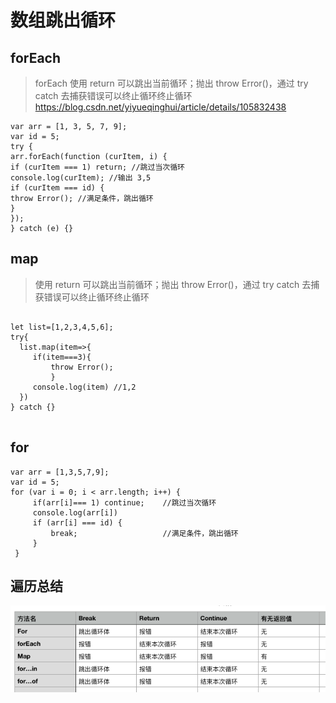 # 数组跳出循环

## forEach

> forEach 使用 return 可以跳出当前循环；抛出 throw Error()，通过 try catch 去捕获错误可以终止循环终止循环 https://blog.csdn.net/yiyueqinghui/article/details/105832438

```
var arr = [1, 3, 5, 7, 9];
var id = 5;
try {
arr.forEach(function (curItem, i) {
if (curItem === 1) return; //跳过当次循环
console.log(curItem); //输出 3,5
if (curItem === id) {
throw Error(); //满足条件，跳出循环
}
});
} catch (e) {}

```

## map

> 使用 return 可以跳出当前循环；抛出 throw Error()，通过 try catch 去捕获错误可以终止循环终止循环

```

let list=[1,2,3,4,5,6];
try{
  list.map(item=>{
     if(item===3){
         throw Error();
         }
     console.log(item) //1,2
  })
} catch {}


```

## for

```
var arr = [1,3,5,7,9];
var id = 5;
for (var i = 0; i < arr.length; i++) {
     if(arr[i]=== 1) continue;    //跳过当次循环
     console.log(arr[i])
     if (arr[i] === id) {
         break;                   //满足条件，跳出循环
     }
 }

```

## 遍历总结

![遍历](./images/%E9%81%8D%E5%8E%86.png)
